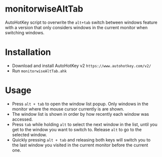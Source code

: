 # monitorwiseAltTab
AutoHotKey script to overwrite the ```alt+tab``` switch between windows feature with a version that only considers windows in the current monitor when switching windows.

# Installation

- Download and install AutoHotKey v2 ```https://www.autohotkey.com/v2/```
- Run ```monitorwiseAltTab.ahk```

# Usage
- Press ```alt + tab``` to open the window list popup. Only windows in the monitor where the mouse cursor currently is are shown.
- The window list is shown in order by how recently each window was accessed.
- Press ```tab``` while holding ```alt``` to select the next window in the list, until you get to the window you want to switch to. Release ```alt``` to go to the selected window.
- Quickly pressing ```alt + tab``` and releasing both keys will switch you to the last window you visited in the current monitor before the current one.
